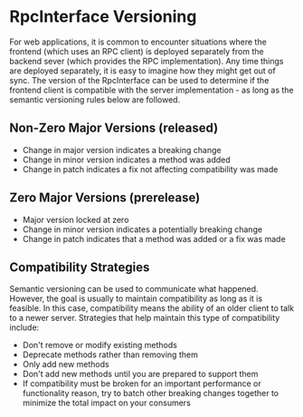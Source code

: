 # RpcInterface Versioning

For web applications, it is common to encounter situations where the frontend (which uses an RPC client) is deployed separately from the backend sever (which provides the RPC implementation).
Any time things are deployed separately, it is easy to imagine how they might get out of sync.
The version of the RpcInterface can be used to determine if the frontend client is compatible with the server implementation - as long as the semantic versioning rules below are followed.

## Non-Zero Major Versions (released)

- Change in major version indicates a breaking change
- Change in minor version indicates a method was added
- Change in patch indicates a fix not affecting compatibility was made

## Zero Major Versions (prerelease)

- Major version locked at zero
- Change in minor version indicates a potentially breaking change
- Change in patch indicates that a method was added or a fix was made

## Compatibility Strategies

Semantic versioning can be used to communicate what happened.
However, the goal is usually to maintain compatibility as long as it is feasible.
In this case, compatibility means the ability of an older client to talk to a newer server.
Strategies that help maintain this type of compatibility include:

- Don't remove or modify existing methods
- Deprecate methods rather than removing them
- Only add new methods
- Don't add new methods until you are prepared to support them
- If compatibility must be broken for an important performance or functionality reason, try to batch other breaking changes together to minimize the total impact on your consumers

